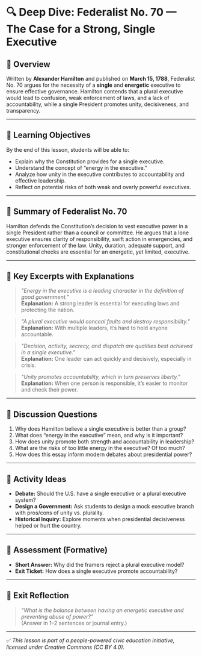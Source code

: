 # 🔍 Deep Dive: Federalist No. 70 — The Case for a Strong, Single Executive

## 🧭 Overview

Written by **Alexander Hamilton** and published on **March 15, 1788**, Federalist No. 70 argues for the necessity of a **single** and **energetic** executive to ensure effective governance. Hamilton contends that a plural executive would lead to confusion, weak enforcement of laws, and a lack of accountability, while a single President promotes unity, decisiveness, and transparency.

---

## 🎯 Learning Objectives

By the end of this lesson, students will be able to:  
- Explain why the Constitution provides for a single executive.  
- Understand the concept of “energy in the executive.”  
- Analyze how unity in the executive contributes to accountability and effective leadership.  
- Reflect on potential risks of both weak and overly powerful executives.

---

## 📘 Summary of Federalist No. 70

Hamilton defends the Constitution’s decision to vest executive power in a single President rather than a council or committee. He argues that a lone executive ensures clarity of responsibility, swift action in emergencies, and stronger enforcement of the law. Unity, duration, adequate support, and constitutional checks are essential for an energetic, yet limited, executive.

---

## 📖 Key Excerpts with Explanations

> *"Energy in the executive is a leading character in the definition of good government."*  
**Explanation:** A strong leader is essential for executing laws and protecting the nation.

> *"A plural executive would conceal faults and destroy responsibility."*  
**Explanation:** With multiple leaders, it’s hard to hold anyone accountable.

> *"Decision, activity, secrecy, and dispatch are qualities best achieved in a single executive."*  
**Explanation:** One leader can act quickly and decisively, especially in crisis.

> *"Unity promotes accountability, which in turn preserves liberty."*  
**Explanation:** When one person is responsible, it’s easier to monitor and check their power.

---

## 💬 Discussion Questions

1. Why does Hamilton believe a single executive is better than a group?  
2. What does “energy in the executive” mean, and why is it important?  
3. How does unity promote both strength and accountability in leadership?  
4. What are the risks of too little energy in the executive? Of too much?  
5. How does this essay inform modern debates about presidential power?

---

## 🧪 Activity Ideas

- **Debate:** Should the U.S. have a single executive or a plural executive system?  
- **Design a Government:** Ask students to design a mock executive branch with pros/cons of unity vs. plurality.  
- **Historical Inquiry:** Explore moments when presidential decisiveness helped or hurt the country.

---

## 📎 Assessment (Formative)

- **Short Answer:** Why did the framers reject a plural executive model?  
- **Exit Ticket:** How does a single executive promote accountability?

---

## 🏁 Exit Reflection

> *“What is the balance between having an energetic executive and preventing abuse of power?”*  
(Answer in 1–2 sentences or journal entry.)

---

✅ *This lesson is part of a people-powered civic education initiative, licensed under Creative Commons (CC BY 4.0).*
